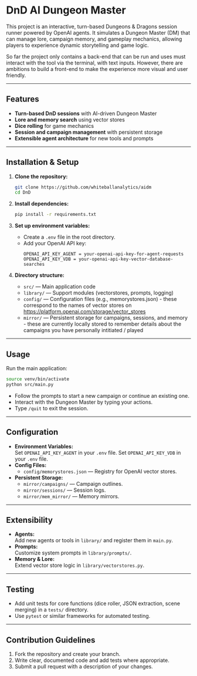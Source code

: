 # DnD AI Dungeon Master

This project is an interactive, turn-based Dungeons & Dragons session runner powered by OpenAI agents. It simulates a Dungeon Master (DM) that can manage lore, campaign memory, and gameplay mechanics, allowing players to experience dynamic storytelling and game logic.

So far the project only contains a back-end that can be run and uses must interact with the tool via the terminal, with text inputs. However, there are ambitions to build a front-end to make the experience more visual and user friendly.

---

## Features

- **Turn-based DnD sessions** with AI-driven Dungeon Master
- **Lore and memory search** using vector stores
- **Dice rolling** for game mechanics
- **Session and campaign management** with persistent storage
- **Extensible agent architecture** for new tools and prompts

---

## Installation & Setup

1. **Clone the repository:**
   ```sh
   git clone https://github.com/whiteballanalytics/aidm
   cd DnD
   ```

2. **Install dependencies:**
   ```sh
   pip install -r requirements.txt
   ```

3. **Set up environment variables:**
   - Create a `.env` file in the root directory.
   - Add your OpenAI API key:
     ```
     OPENAI_API_KEY_AGENT = your-openai-api-key-for-agent-requests
     OPENAI_API_KEY_VDB = your-openai-api-key-vector-database-searches
     ```

4. **Directory structure:**
   - `src/` — Main application code
   - `library/` — Support modules (vectorstores, prompts, logging)
   - `config/` — Configuration files (e.g., memorystores.json) - these correspond to the names of vector stores on https://platform.openai.com/storage/vector_stores
   - `mirror/` — Persistent storage for campaigns, sessions, and memory - these are currently locally stored to remember details about the campaigns you have personally intitiated / played

---

## Usage

Run the main application:

```sh
source venv/bin/activate
python src/main.py
```

- Follow the prompts to start a new campaign or continue an existing one.
- Interact with the Dungeon Master by typing your actions.
- Type `/quit` to exit the session.

---

## Configuration

- **Environment Variables:**  
  Set `OPENAI_API_KEY_AGENT` in your `.env` file.
  Set `OPENAI_API_KEY_VDB` in your `.env` file.
- **Config Files:**  
  - `config/memorystores.json` — Registry for OpenAI vector stores.
- **Persistent Storage:**  
  - `mirror/campaigns/` — Campaign outlines.
  - `mirror/sessions/` — Session logs.
  - `mirror/mem_mirror/` — Memory mirrors.

---

## Extensibility

- **Agents:**  
  Add new agents or tools in `library/` and register them in `main.py`.
- **Prompts:**  
  Customize system prompts in `library/prompts/`.
- **Memory & Lore:**  
  Extend vector store logic in `library/vectorstores.py`.

---

## Testing

- Add unit tests for core functions (dice roller, JSON extraction, scene merging) in a `tests/` directory.
- Use `pytest` or similar frameworks for automated testing.

---

## Contribution Guidelines

1. Fork the repository and create your branch.
2. Write clear, documented code and add tests where appropriate.
3. Submit a pull request with a description of your changes.
